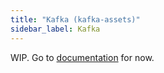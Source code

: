 ```yaml
---
title: "Kafka (kafka-assets)"
sidebar_label: Kafka
---
```


WIP. Go to [documentation](https://github.com/terascope/kafka-assets#readme) for now.

